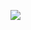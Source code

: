 
<a href="https://amind2020.tistory.com/" target="_blank"><img src="https://img.shields.io/badge/Blog?style=flat-square&logo=Vimeo&logoColor=white"/></a>
